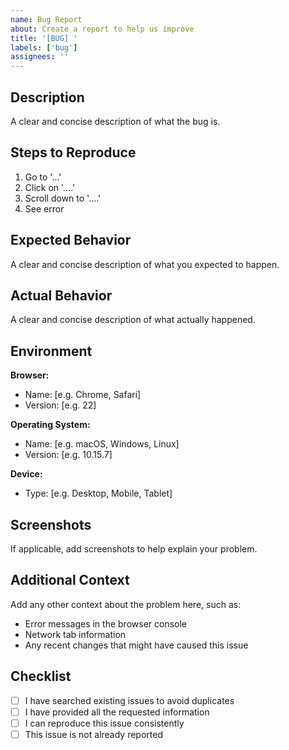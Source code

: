 ```yaml
---
name: Bug Report
about: Create a report to help us improve
title: '[BUG] '
labels: ['bug']
assignees: ''
---
```


## Description

A clear and concise description of what the bug is.

## Steps to Reproduce

1. Go to '...'
2. Click on '....'
3. Scroll down to '....'
4. See error

## Expected Behavior

A clear and concise description of what you expected to happen.

## Actual Behavior

A clear and concise description of what actually happened.

## Environment

**Browser:**
- Name: [e.g. Chrome, Safari]
- Version: [e.g. 22]

**Operating System:**
- Name: [e.g. macOS, Windows, Linux]
- Version: [e.g. 10.15.7]

**Device:**
- Type: [e.g. Desktop, Mobile, Tablet]

## Screenshots

If applicable, add screenshots to help explain your problem.

## Additional Context

Add any other context about the problem here, such as:
- Error messages in the browser console
- Network tab information
- Any recent changes that might have caused this issue

## Checklist

- [ ] I have searched existing issues to avoid duplicates
- [ ] I have provided all the requested information
- [ ] I can reproduce this issue consistently
- [ ] This issue is not already reported